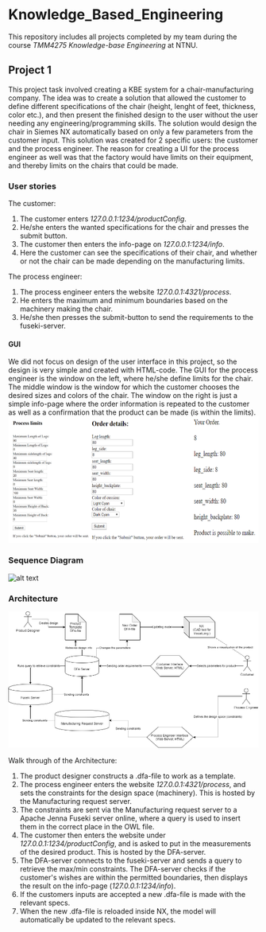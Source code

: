# Knowledge_Based_Engineering
This repository includes all projects completed by my team during the course *TMM4275 Knowledge-base Engineering* at NTNU.

## Project 1 ##

This project task involved creating a KBE system for a chair-manufacturing company. The idea was to create a solution that allowed the customer to define different specifications of the chair (height, lenght of feet, thickness, color etc.), and then present the finished design to the user without the user needing any engineering/programming skills. The solution would design the chair in Siemes NX automatically based on only a few parameters from the customer input. This solution was created for 2 specific users: the customer and the process engineer. The reason for creating a UI for the process engineer as well was that the factory would have limits on their equipment, and thereby limits on the chairs that could be made.

### User stories ###

The customer:
1. The customer enters *127.0.0.1:1234/productConfig*. 
2. He/she enters the wanted specifications for the chair and presses the submit button.
3. The customer then enters the info-page on *127.0.0.1:1234/info*. 
4. Here the customer can see the specifications of their chair, and whether or not the chair can be made depending on the manufacturing limits. 

The process engineer:
1. The process engineer enters the website *127.0.0.1:4321/process*.
2. He enters the maximum and minimum boundaries based on the machinery making the chair.
3. He/she then presses the submit-button to send the requirements to the fuseki-server.  
 #### GUI ####
 
We did not focus on design of the user interface in this project, so the design is very simple and created with HTML-code.
The GUI for the process engineer is the window on the left, where he/she define limits for the chair. The middle window is the window for which the customer chooses the desired sizes and colors of the chair. The window on the right is just a simple info-page where the order information is repeated to the customer as well as a confirmation that the product can be made (is within the limits).
![alt text](https://github.com/thewildling/Knowledge_Based_Engineering/blob/main/Pictures/GUI-Chair.png?raw=true)

### Sequence Diagram ###

![alt text](https://github.com/thewildling/Knowledge_Based_Engineering/blob/main/Pictures/Sequence%20diagram%20-%20Chair?raw=true)

### Architecture ###

![alt text](https://github.com/thewildling/Knowledge_Based_Engineering/blob/main/Pictures/Architecture%20-%20Chair.png?raw=true)

Walk through of the Architecture:

1. The product designer constructs a .dfa-file to work as a template.
2. The process engineer enters the website *127.0.0.1:4321/process*, and sets the constraints for the design space (machinery). This is hosted by the Manufacturing request server.
3. The constraints are sent via the Manufacturing request server to a Apache Jenna Fuseki server online, where a query is used to insert them in the correct place in the OWL file. 
4. The customer then enters the website under *127.0.0.1:1234/productConfig*, and is asked to put in the measurements of the desired product. This is hosted by the DFA-server.
5. The DFA-server connects to the fuseki-server and sends a query to retrieve the max/min constraints. The DFA-server checks if the customer's wishes are within the permitted boundaries, then displays the result on the info-page (*127.0.0.1:1234/info*).
6. If the customers inputs are accepted a new .dfa-file is made with the relevant specs.
7. When the new .dfa-file is reloaded inside NX, the model will automatically be updated to the relevant specs. 


